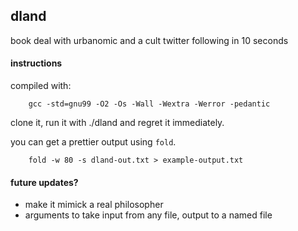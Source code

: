 ## dland
book deal with urbanomic and a cult twitter following in 10 seconds

#### instructions
compiled with:
```
    gcc -std=gnu99 -O2 -Os -Wall -Wextra -Werror -pedantic
```

clone it, run it with ./dland and regret it immediately.

you can get a prettier output using ``fold``.
```
    fold -w 80 -s dland-out.txt > example-output.txt
```

#### future updates?
* make it mimick a real philosopher
* arguments to take input from any file, output to a named file
